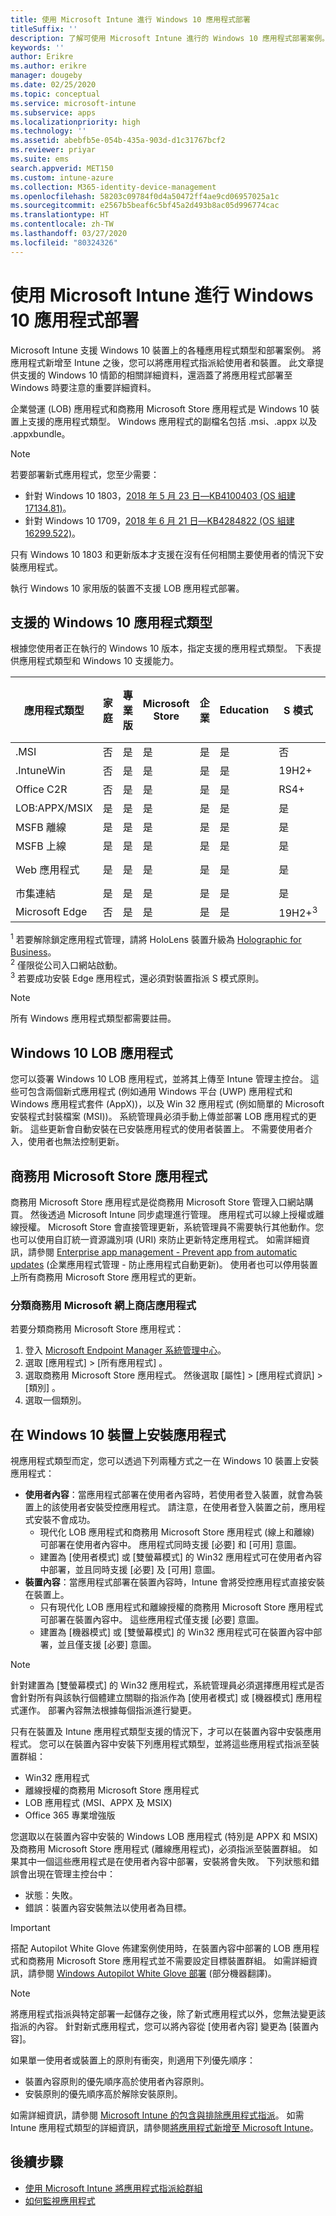 ```yaml
---
title: 使用 Microsoft Intune 進行 Windows 10 應用程式部署
titleSuffix: ''
description: 了解可使用 Microsoft Intune 進行的 Windows 10 應用程式部署案例。
keywords: ''
author: Erikre
ms.author: erikre
manager: dougeby
ms.date: 02/25/2020
ms.topic: conceptual
ms.service: microsoft-intune
ms.subservice: apps
ms.localizationpriority: high
ms.technology: ''
ms.assetid: abebfb5e-054b-435a-903d-d1c31767bcf2
ms.reviewer: priyar
ms.suite: ems
search.appverid: MET150
ms.custom: intune-azure
ms.collection: M365-identity-device-management
ms.openlocfilehash: 58203c09784f0d4a50472ff4ae9cd06957025a1c
ms.sourcegitcommit: e2567b5beaf6c5bf45a2d493b8ac05d996774cac
ms.translationtype: HT
ms.contentlocale: zh-TW
ms.lasthandoff: 03/27/2020
ms.locfileid: "80324326"
---
```

# <a name="windows-10-app-deployment-by-using-microsoft-intune"></a>使用 Microsoft Intune 進行 Windows 10 應用程式部署 

Microsoft Intune 支援 Windows 10 裝置上的各種應用程式類型和部署案例。 將應用程式新增至 Intune 之後，您可以將應用程式指派給使用者和裝置。 此文章提供支援的 Windows 10 情節的相關詳細資料，還涵蓋了將應用程式部署至 Windows 時要注意的重要詳細資料。 

企業營運 (LOB) 應用程式和商務用 Microsoft Store 應用程式是 Windows 10 裝置上支援的應用程式類型。 Windows 應用程式的副檔名包括 .msi、.appx 以及 .appxbundle。  

> [!Note]
> 若要部署新式應用程式，您至少需要：
> - 針對 Windows 10 1803，[2018 年 5 月 23 日—KB4100403 (OS 組建 17134.81)](https://support.microsoft.com/help/4100403/windows-10-update-kb4100403)。
> - 針對 Windows 10 1709，[2018 年 6 月 21 日—KB4284822 (OS 組建 16299.522)](https://support.microsoft.com/help/4284822)。
>
> 只有 Windows 10 1803 和更新版本才支援在沒有任何相關主要使用者的情況下安裝應用程式。
>
> 執行 Windows 10 家用版的裝置不支援 LOB 應用程式部署。

## <a name="supported-windows-10-app-types"></a>支援的 Windows 10 應用程式類型

根據您使用者正在執行的 Windows 10 版本，指定支援的應用程式類型。 下表提供應用程式類型和 Windows 10 支援能力。

| 應用程式類型 | 家庭 | 專業版 | Microsoft Store | 企業 | Education | S 模式 | HoloLens<sup>1 | Surface Hub | WCOS | 行動電話 |
|----------------|------|-----|----------|------------|-----------|--------|-----------|------------|------|--------|
|  .MSI | 否 | 是 | 是 | 是 | 是 | 否 | 否 | 否 | 否 | 否 |
| .IntuneWin | 否 | 是 | 是 | 是 | 是 | 19H2+ | 否 | 否 | 否 | 否 |
| Office C2R | 否 | 是 | 是 | 是 | 是 | RS4+ | 否 | 否 | 否 | 否 |
| LOB:APPX/MSIX | 是 | 是 | 是 | 是 | 是 | 是 | 是 | 是 | 是 | 是 |
| MSFB 離線 | 是 | 是 | 是 | 是 | 是 | 是 | 是 | 是 | 是 | 是 |
| MSFB 上線 | 是 | 是 | 是 | 是 | 是 | 是 | RS4+ | 否 | 是 | 是 |
| Web 應用程式 | 是 | 是 | 是 | 是 | 是 | 是 | 是<sup>2 | 是<sup>2 | 是 | 是<sup>2 |
| 市集連結 | 是 | 是 | 是 | 是 | 是 | 是 | 是 | 是 | 是 | 是 |
| Microsoft Edge | 否 | 是 | 是 | 是 | 是 | 19H2+<sup>3 | 否 | 否 | 否 | 否 |

<sup>1</sup> 若要解除鎖定應用程式管理，請將 HoloLens 裝置升級為 [Holographic for Business](../fundamentals/windows-holographic-for-business.md)。<br />
<sup>2</sup> 僅限從公司入口網站啟動。<br />
<sup>3</sup> 若要成功安裝 Edge 應用程式，還必須對裝置指派 S 模式原則。

> [!NOTE]
> 所有 Windows 應用程式類型都需要註冊。

## <a name="windows-10-lob-apps"></a>Windows 10 LOB 應用程式

您可以簽署 Windows 10 LOB 應用程式，並將其上傳至 Intune 管理主控台。 這些可包含兩個新式應用程式 (例如通用 Windows 平台 (UWP) 應用程式和 Windows 應用程式套件 (AppX))，以及 Win 32 應用程式 (例如簡單的 Microsoft 安裝程式封裝檔案 (MSI))。 系統管理員必須手動上傳並部署 LOB 應用程式的更新。 這些更新會自動安裝在已安裝應用程式的使用者裝置上。 不需要使用者介入，使用者也無法控制更新。 

## <a name="microsoft-store-for-business-apps"></a>商務用 Microsoft Store 應用程式

商務用 Microsoft Store 應用程式是從商務用 Microsoft Store 管理入口網站購買。 然後透過 Microsoft Intune 同步處理進行管理。 應用程式可以線上授權或離線授權。 Microsoft Store 會直接管理更新，系統管理員不需要執行其他動作。您也可以使用自訂統一資源識別項 (URI) 來防止更新特定應用程式。 如需詳細資訊，請參閱 [Enterprise app management - Prevent app from automatic updates](https://docs.microsoft.com/windows/client-management/mdm/enterprise-app-management#prevent-app-from-automatic-updates) (企業應用程式管理 - 防止應用程式自動更新)。 使用者也可以停用裝置上所有商務用 Microsoft Store 應用程式的更新。 

### <a name="categorize-microsoft-store-for-business-apps"></a>分類商務用 Microsoft 網上商店應用程式 
若要分類商務用 Microsoft Store 應用程式： 

1. 登入 [Microsoft Endpoint Manager 系統管理中心](https://go.microsoft.com/fwlink/?linkid=2109431)。
2. 選取 [應用程式]   > [所有應用程式]  。 
3. 選取商務用 Microsoft Store 應用程式。 然後選取 [屬性]   > [應用程式資訊]   > [類別]  。 
4. 選取一個類別。

## <a name="install-apps-on-windows-10-devices"></a>在 Windows 10 裝置上安裝應用程式
視應用程式類型而定，您可以透過下列兩種方式之一在 Windows 10 裝置上安裝應用程式：

- **使用者內容**：當應用程式部署在使用者內容時，若使用者登入裝置，就會為裝置上的該使用者安裝受控應用程式。 請注意，在使用者登入裝置之前，應用程式安裝不會成功。 
  - 現代化 LOB 應用程式和商務用 Microsoft Store 應用程式 (線上和離線) 可部署在使用者內容中。 應用程式同時支援 [必要] 和 [可用] 意圖。
  - 建置為 [使用者模式] 或 [雙螢幕模式] 的 Win32 應用程式可在使用者內容中部署，並且同時支援 [必要] 及 [可用] 意圖。 
- **裝置內容**：當應用程式部署在裝置內容時，Intune 會將受控應用程式直接安裝在裝置上。
  - 只有現代化 LOB 應用程式和離線授權的商務用 Microsoft Store 應用程式可部署在裝置內容中。 這些應用程式僅支援 [必要] 意圖。
  - 建置為 [機器模式] 或 [雙螢幕模式] 的 Win32 應用程式可在裝置內容中部署，並且僅支援 [必要] 意圖。

> [!NOTE]
> 針對建置為 [雙螢幕模式] 的 Win32 應用程式，系統管理員必須選擇應用程式是否會針對所有與該執行個體建立關聯的指派作為 [使用者模式] 或 [機器模式] 應用程式運作。 部署內容無法根據每個指派進行變更。  

只有在裝置及 Intune 應用程式類型支援的情況下，才可以在裝置內容中安裝應用程式。 您可以在裝置內容中安裝下列應用程式類型，並將這些應用程式指派至裝置群組：

- Win32 應用程式
- 離線授權的商務用 Microsoft Store 應用程式
- LOB 應用程式 (MSI、APPX 及 MSIX)
- Office 365 專業增強版

您選取以在裝置內容中安裝的 Windows LOB 應用程式 (特別是 APPX 和 MSIX) 及商務用 Microsoft Store 應用程式 (離線應用程式)，必須指派至裝置群組。 如果其中一個這些應用程式是在使用者內容中部署，安裝將會失敗。 下列狀態和錯誤會出現在管理主控台中：
  - 狀態：失敗。
  - 錯誤：裝置內容安裝無法以使用者為目標。

> [!IMPORTANT]
> 搭配 Autopilot White Glove 佈建案例使用時，在裝置內容中部署的 LOB 應用程式和商務用 Microsoft Store 應用程式並不需要設定目標裝置群組。 如需詳細資訊，請參閱 [Windows Autopilot White Glove 部署](https://docs.microsoft.com/windows/deployment/windows-autopilot/white-glove) \(部分機器翻譯\)。

> [!Note]
> 將應用程式指派與特定部署一起儲存之後，除了新式應用程式以外，您無法變更該指派的內容。 針對新式應用程式，您可以將內容從 [使用者內容] 變更為 [裝置內容]。 

如果單一使用者或裝置上的原則有衝突，則適用下列優先順序：
- 裝置內容原則的優先順序高於使用者內容原則。 
- 安裝原則的優先順序高於解除安裝原則。

如需詳細資訊，請參閱 [Microsoft Intune 的包含與排除應用程式指派](apps-inc-exl-assignments.md)。 如需 Intune 應用程式類型的詳細資訊，請參閱[將應用程式新增至 Microsoft Intune](apps-add.md)。

## <a name="next-steps"></a>後續步驟

- [使用 Microsoft Intune 將應用程式指派給群組](apps-deploy.md)
- [如何監視應用程式](apps-monitor.md)
